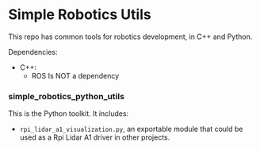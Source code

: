 # Simple Robotics Utils

This repo has common tools for robotics development, in C++ and Python. 

Dependencies:
- C++:
    - ROS Is NOT a dependency

### simple_robotics_python_utils

This is the Python toolkit. It includes:
- `rpi_lidar_a1_visualization.py`, an exportable module that could be used as a Rpi Lidar A1 driver in other projects. 
